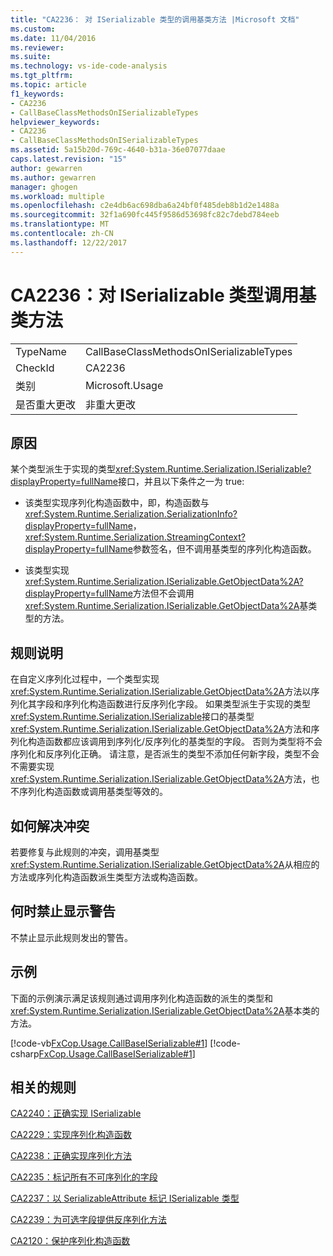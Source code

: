 ```yaml
---
title: "CA2236： 对 ISerializable 类型的调用基类方法 |Microsoft 文档"
ms.custom: 
ms.date: 11/04/2016
ms.reviewer: 
ms.suite: 
ms.technology: vs-ide-code-analysis
ms.tgt_pltfrm: 
ms.topic: article
f1_keywords:
- CA2236
- CallBaseClassMethodsOnISerializableTypes
helpviewer_keywords:
- CA2236
- CallBaseClassMethodsOnISerializableTypes
ms.assetid: 5a15b20d-769c-4640-b31a-36e07077daae
caps.latest.revision: "15"
author: gewarren
ms.author: gewarren
manager: ghogen
ms.workload: multiple
ms.openlocfilehash: c2e4db6ac698dba6a24bf0f485deb8b1d2e1488a
ms.sourcegitcommit: 32f1a690fc445f9586d53698fc82c7debd784eeb
ms.translationtype: MT
ms.contentlocale: zh-CN
ms.lasthandoff: 12/22/2017
---
```

# <a name="ca2236-call-base-class-methods-on-iserializable-types"></a>CA2236：对 ISerializable 类型调用基类方法
|||  
|-|-|  
|TypeName|CallBaseClassMethodsOnISerializableTypes|  
|CheckId|CA2236|  
|类别|Microsoft.Usage|  
|是否重大更改|非重大更改|  
  
## <a name="cause"></a>原因  
 某个类型派生于实现的类型<xref:System.Runtime.Serialization.ISerializable?displayProperty=fullName>接口，并且以下条件之一为 true:  
  
-   该类型实现序列化构造函数中，即，构造函数与<xref:System.Runtime.Serialization.SerializationInfo?displayProperty=fullName>，<xref:System.Runtime.Serialization.StreamingContext?displayProperty=fullName>参数签名，但不调用基类型的序列化构造函数。  
  
-   该类型实现<xref:System.Runtime.Serialization.ISerializable.GetObjectData%2A?displayProperty=fullName>方法但不会调用<xref:System.Runtime.Serialization.ISerializable.GetObjectData%2A>基类型的方法。  
  
## <a name="rule-description"></a>规则说明  
 在自定义序列化过程中，一个类型实现<xref:System.Runtime.Serialization.ISerializable.GetObjectData%2A>方法以序列化其字段和序列化构造函数进行反序列化字段。 如果类型派生于实现的类型<xref:System.Runtime.Serialization.ISerializable>接口的基类型<xref:System.Runtime.Serialization.ISerializable.GetObjectData%2A>方法和序列化构造函数都应该调用到序列化/反序列化的基类型的字段。 否则为类型将不会序列化和反序列化正确。 请注意，是否派生的类型不添加任何新字段，类型不会不需要实现<xref:System.Runtime.Serialization.ISerializable.GetObjectData%2A>方法，也不序列化构造函数或调用基类型等效的。  
  
## <a name="how-to-fix-violations"></a>如何解决冲突  
 若要修复与此规则的冲突，调用基类型<xref:System.Runtime.Serialization.ISerializable.GetObjectData%2A>从相应的方法或序列化构造函数派生类型方法或构造函数。  
  
## <a name="when-to-suppress-warnings"></a>何时禁止显示警告  
 不禁止显示此规则发出的警告。  
  
## <a name="example"></a>示例  
 下面的示例演示满足该规则通过调用序列化构造函数的派生的类型和<xref:System.Runtime.Serialization.ISerializable.GetObjectData%2A>基本类的方法。  
  
 [!code-vb[FxCop.Usage.CallBaseISerializable#1](../code-quality/codesnippet/VisualBasic/ca2236-call-base-class-methods-on-iserializable-types_1.vb)]
 [!code-csharp[FxCop.Usage.CallBaseISerializable#1](../code-quality/codesnippet/CSharp/ca2236-call-base-class-methods-on-iserializable-types_1.cs)]  
  
## <a name="related-rules"></a>相关的规则  
 [CA2240：正确实现 ISerializable](../code-quality/ca2240-implement-iserializable-correctly.md)  
  
 [CA2229：实现序列化构造函数](../code-quality/ca2229-implement-serialization-constructors.md)  
  
 [CA2238：正确实现序列化方法](../code-quality/ca2238-implement-serialization-methods-correctly.md)  
  
 [CA2235：标记所有不可序列化的字段](../code-quality/ca2235-mark-all-non-serializable-fields.md)  
  
 [CA2237：以 SerializableAttribute 标记 ISerializable 类型](../code-quality/ca2237-mark-iserializable-types-with-serializableattribute.md)  
  
 [CA2239：为可选字段提供反序列化方法](../code-quality/ca2239-provide-deserialization-methods-for-optional-fields.md)  
  
 [CA2120：保护序列化构造函数](../code-quality/ca2120-secure-serialization-constructors.md)